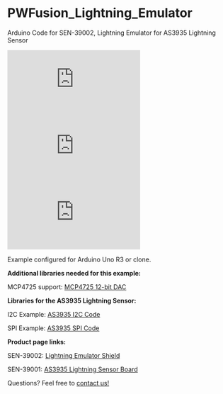 # PWFusion_Lightning_Emulator
Arduino Code for SEN-39002, Lightning Emulator for AS3935 Lightning Sensor

![SEN-39002 ISO](http://playingwithfusion.com/include/getimg.php?imgid=1267)
![SEN-39001 FRONT](http://www.playingwithfusion.com/include/getimg.php?imgid=1104)
![SEN-39001 ISO](http://www.playingwithfusion.com/include/getimg.php?imgid=1105)

Example configured for Arduino Uno R3 or clone.


<strong>Additional libraries needed for this example:</strong>

MCP4725 support: <a href="https://github.com/PlayingWithFusion/PWFusion_MCP4725"> MCP4725 12-bit DAC</a>

<strong> Libraries for the AS3935 Lightning Sensor: </strong>

I2C Example: <a href="https://github.com/PlayingWithFusion/PWFusion_AS3935_I2C"> AS3935 I2C Code</a>

SPI Example: <a href="https://github.com/PlayingWithFusion/PWFusion_AS3935_SPI"> AS3935 SPI Code</a>

<strong> Product page links: </strong>

SEN-39002: <a href="http://www.playingwithfusion.com/productview.php?pdid=55"> Lightning Emulator Shield</a>

SEN-39001: <a href="http://www.playingwithfusion.com/productview.php?pdid=22"> AS3935 Lightning Sensor Board</a>


Questions? Feel free to <a href="http://www.playingwithfusion.com/contactus.php">contact us!</a>
